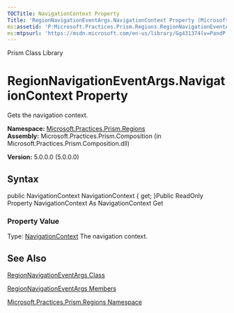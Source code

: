 ```yaml
---
TOCTitle: NavigationContext Property
Title: 'RegionNavigationEventArgs.NavigationContext Property (Microsoft.Practices.Prism.Regions)'
ms:assetid: 'P:Microsoft.Practices.Prism.Regions.RegionNavigationEventArgs.NavigationContext'
ms:mtpsurl: 'https://msdn.microsoft.com/en-us/library/Gg431374(v=PandP.50)'
---
```


Prism Class Library

RegionNavigationEventArgs.NavigationContext Property
========================================================

Gets the navigation context.

**Namespace:** [Microsoft.Practices.Prism.Regions](https://msdn.microsoft.com/n:microsoft.practices.prism.regions)
**Assembly:** Microsoft.Practices.Prism.Composition (in Microsoft.Practices.Prism.Composition.dll)

**Version:** 5.0.0.0 (5.0.0.0)

## Syntax


public NavigationContext NavigationContext { get; }Public ReadOnly Property NavigationContext As NavigationContext Get
### Property Value

Type: [NavigationContext](https://msdn.microsoft.com/t:microsoft.practices.prism.regions.navigationcontext)
The navigation context.

See Also
--------


[RegionNavigationEventArgs Class](https://msdn.microsoft.com/t:microsoft.practices.prism.regions.regionnavigationeventargs)

[RegionNavigationEventArgs Members](https://msdn.microsoft.com/allmembers.t:microsoft.practices.prism.regions.regionnavigationeventargs)

[Microsoft.Practices.Prism.Regions Namespace](https://msdn.microsoft.com/n:microsoft.practices.prism.regions)
